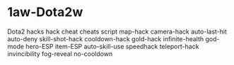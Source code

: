 # 1aw-Dota2w
Dota2 hacks hack cheat cheats script map-hack camera-hack auto-last-hit auto-deny skill-shot-hack cooldown-hack gold-hack infinite-health god-mode hero-ESP item-ESP auto-skill-use speedhack teleport-hack invincibility fog-reveal no-cooldown
